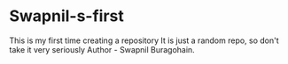 # Swapnil-s-first
This is my first time creating a repository
It is just a random repo, so don't take it very seriously
Author - Swapnil Buragohain.
